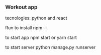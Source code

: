 ### Workout app

tecnologies:
python and react

Run to install
npm -i 

to start app
npm start or yarn start

to start server 
python manage.py runserver
